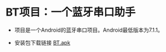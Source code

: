 # BT项目：一个蓝牙串口助手

- 项目是一个Android的蓝牙串口项目。Android最低版本为7.1.1。

- 安装包下载链接 [BT.apk](https://github.com/nepleo/BT/blob/master/app/release/app-release.apk)

  